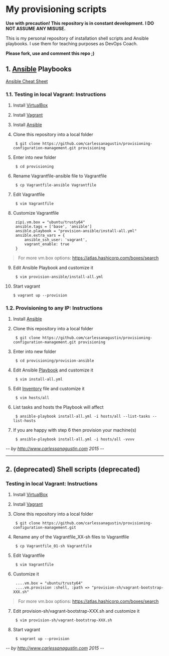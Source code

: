 # My provisioning scripts

**Use with precaution! This repository is in constant development.**
**I DO NOT ASSUME ANY MISUSE.**

This is my personal repository of installation shell scripts and Ansible playbooks. I use them for teaching purposes as DevOps Coach.

**Please fork, use and comment this repo ;)**

## 1. [Ansible](http://www.ansible.com/) Playbooks

[Ansible Cheat Sheet](https://gist.github.com/carlessanagustin/f935fac7b61661b31d74)

### 1.1. Testing in local Vagrant: Instructions

1. Install [VirtualBox](https://www.virtualbox.org/)
2. Install [Vagrant](https://www.vagrantup.com/)
3. Install [Ansible](http://docs.ansible.com/ansible/intro_installation.html)
4. Clone this repository into a local folder

    	$ git clone https://github.com/carlessanagustin/provisioning-configuration-management.git provisioning

5. Enter into new folder

    	$ cd provisioning
    
6. Rename Vagrantfile-ansible file to Vagrantfile

		$ cp Vagrantfile-ansible Vagrantfile
    
7. Edit Vagrantfile

		$ vim Vagrantfile
    
8. Customize Vagrantfile

        zipi.vm.box = "ubuntu/trusty64"
        ansible.tags = ['base', 'ansible']
        ansible.playbook = "provision-ansible/install-all.yml"
        ansible.extra_vars = {
            ansible_ssh_user: 'vagrant',
            vagrant_enable: true
        }

> For more vm.box options: https://atlas.hashicorp.com/boxes/search

9. Edit Ansible Playbook and customize it

        $ vim provision-ansible/install-all.yml

10. Start vagrant

        $ vagrant up --provision

### 1.2. Provisioning to any IP: Instructions

1. Install [Ansible](http://docs.ansible.com/ansible/intro_installation.html)
2. Clone this repository into a local folder

    	$ git clone https://github.com/carlessanagustin/provisioning-configuration-management.git provisioning

3. Enter into new folder

    	$ cd provisioning/provision-ansible
    
4. Edit Ansible [Playbook](http://docs.ansible.com/ansible/playbooks.html) and customize it

        $ vim install-all.yml

5. Edit [Inventory](http://docs.ansible.com/ansible/intro_inventory.html) file and customize it

        $ vim hosts/all
        
6. List tasks and hosts the Playbook will affect

        $ ansible-playbook install-all.yml -i hosts/all --list-tasks --list-hosts

7. If you are happy with step 6 then provision your machine(s)

        $ ansible-playbook install-all.yml -i hosts/all -vvvv

*--  by http://www.carlessanagustin.com 2015 --*

---

## 2. (deprecated) Shell scripts (deprecated)

### Testing in local Vagrant: Instructions

1. Install [VirtualBox](https://www.virtualbox.org/)
2. Install [Vagrant](https://www.vagrantup.com/)
3. Clone this repository into a local folder

    	$ git clone https://github.com/carlessanagustin/provisioning-configuration-management.git
    
4. Rename any of the Vagrantfile_XX-sh files to Vagrantfile

		$ cp Vagrantfile_01-sh Vagrantfile
    
5. Edit Vagrantfile

		$ vim Vagrantfile
    
6. Customize it

        ....vm.box = "ubuntu/trusty64"
        ....vm.provision :shell, :path => "provision-sh/vagrant-bootstrap-XXX.sh"

> For more vm.box options: https://atlas.hashicorp.com/boxes/search

7. Edit provision-sh/vagrant-bootstrap-XXX.sh and customize it

        $ vim provision-sh/vagrant-bootstrap-XXX.sh

8. Start vagrant

        $ vagrant up --provision

*--  by http://www.carlessanagustin.com 2015 --*
